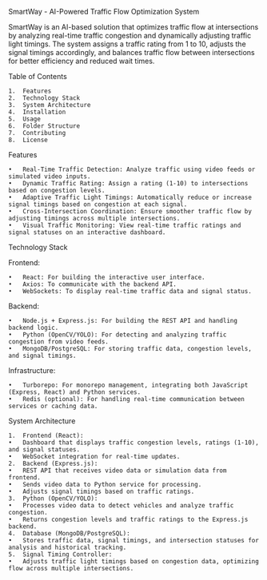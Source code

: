 
SmartWay - AI-Powered Traffic Flow Optimization System

SmartWay is an AI-based solution that optimizes traffic flow at intersections by analyzing real-time traffic congestion and dynamically adjusting traffic light timings. The system assigns a traffic rating from 1 to 10, adjusts the signal timings accordingly, and balances traffic flow between intersections for better efficiency and reduced wait times.

Table of Contents

	1.	Features
	2.	Technology Stack
	3.	System Architecture
	4.	Installation
	5.	Usage
	6.	Folder Structure
	7.	Contributing
	8.	License

Features

	•	Real-Time Traffic Detection: Analyze traffic using video feeds or simulated video inputs.
	•	Dynamic Traffic Rating: Assign a rating (1-10) to intersections based on congestion levels.
	•	Adaptive Traffic Light Timings: Automatically reduce or increase signal timings based on congestion at each signal.
	•	Cross-Intersection Coordination: Ensure smoother traffic flow by adjusting timings across multiple intersections.
	•	Visual Traffic Monitoring: View real-time traffic ratings and signal statuses on an interactive dashboard.

Technology Stack

Frontend:

	•	React: For building the interactive user interface.
	•	Axios: To communicate with the backend API.
	•	WebSockets: To display real-time traffic data and signal status.

Backend:

	•	Node.js + Express.js: For building the REST API and handling backend logic.
	•	Python (OpenCV/YOLO): For detecting and analyzing traffic congestion from video feeds.
	•	MongoDB/PostgreSQL: For storing traffic data, congestion levels, and signal timings.

Infrastructure:

	•	Turborepo: For monorepo management, integrating both JavaScript (Express, React) and Python services.
	•	Redis (optional): For handling real-time communication between services or caching data.

System Architecture

	1.	Frontend (React):
	•	Dashboard that displays traffic congestion levels, ratings (1-10), and signal statuses.
	•	WebSocket integration for real-time updates.
	2.	Backend (Express.js):
	•	REST API that receives video data or simulation data from frontend.
	•	Sends video data to Python service for processing.
	•	Adjusts signal timings based on traffic ratings.
	3.	Python (OpenCV/YOLO):
	•	Processes video data to detect vehicles and analyze traffic congestion.
	•	Returns congestion levels and traffic ratings to the Express.js backend.
	4.	Database (MongoDB/PostgreSQL):
	•	Stores traffic data, signal timings, and intersection statuses for analysis and historical tracking.
	5.	Signal Timing Controller:
	•	Adjusts traffic light timings based on congestion data, optimizing flow across multiple intersections.




